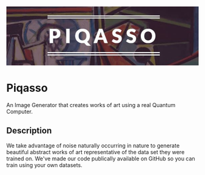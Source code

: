 <p align="center">
  </br>
  <img src="PiqassoLogo.JPG"/>
</p>

# Piqasso
An Image Generator that creates works of art using a real Quantum Computer.

## Description
We take advantage of noise naturally occurring in nature to generate beautiful abstract works of art representative of the data set they were trained on. We've made our code publically available on GitHub so you can train using your own datasets. 

